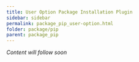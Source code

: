```yaml
---
title: User Option Package Installation Plugin
sidebar: sidebar
permalink: package_pip_user-option.html
folder: package/pip
parent: package_pip
---
```


*Content will follow soon*
